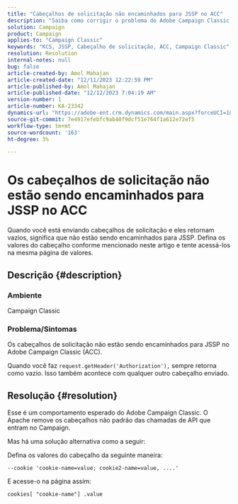 ```yaml
---
title: "Cabeçalhos de solicitação não encaminhados para JSSP no ACC"
description: "Saiba como corrigir o problema do Adobe Campaign Classic em que o cabeçalho da solicitação não está sendo encaminhado para JSSP."
solution: Campaign
product: Campaign
applies-to: "Campaign Classic"
keywords: "KCS, JSSP, Cabeçalho de solicitação, ACC, Campaign Classic"
resolution: Resolution
internal-notes: null
bug: false
article-created-by: Amol Mahajan
article-created-date: "12/11/2023 12:22:59 PM"
article-published-by: Amol Mahajan
article-published-date: "12/12/2023 7:04:19 AM"
version-number: 1
article-number: KA-23342
dynamics-url: "https://adobe-ent.crm.dynamics.com/main.aspx?forceUCI=1&pagetype=entityrecord&etn=knowledgearticle&id=f538ddff-1f98-ee11-be37-6045bd006239"
source-git-commit: 7e4917efebfc9ab40f9dcf51e764f1a612e72ef5
workflow-type: tm+mt
source-wordcount: '163'
ht-degree: 3%

---
```


# Os cabeçalhos de solicitação não estão sendo encaminhados para JSSP no ACC


Quando você está enviando cabeçalhos de solicitação e eles retornam vazios, significa que não estão sendo encaminhados para JSSP. Defina os valores do cabeçalho conforme mencionado neste artigo e tente acessá-los na mesma página de valores.

## Descrição {#description}


### Ambiente

Campaign Classic



### Problema/Sintomas

Os cabeçalhos de solicitação não estão sendo encaminhados para JSSP no Adobe Campaign Classic (ACC).

Quando você faz `request.getHeader('Authorization'),` sempre retorna como vazio. Isso também acontece com qualquer outro cabeçalho enviado.


## Resolução {#resolution}


Esse é um comportamento esperado do Adobe Campaign Classic. O Apache remove os cabeçalhos não padrão das chamadas de API que entram no Campaign.

Mas há uma solução alternativa como a seguir:

Defina os valores do cabeçalho da seguinte maneira:

`--cookie 'cookie-name=value; cookie2-name=value, ....'`

E acesse-o na página assim:

`cookies[ "cookie-name"] .value`
